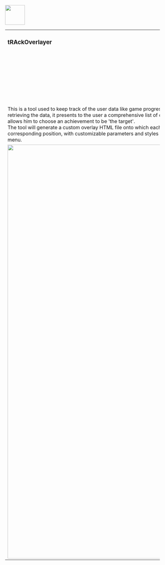 <img style="display:inline-block" src="https://github.com/pinakure/yt-obs/blob/main/doc/icon.png?raw=true" width="64" height="64"/>
<table style="border: none !important; width:100%;">
    <tr>
        <td><h3>tRAckOverlayer</h3></td>
    <tr>
    </tr>
    <tr>
        <td width="64"></td>
        <td><h4>A retroachievement user data tracker who likes overlays too much</h4></td>
    </tr>
    <tr>
        <td>
        This is a tool used to keep track of the user data like game progress, current game, global score, number of cheevos unlocked, etc.
After retrieving the data, it presents to the user a comprehensive list of cheevos corresponding to the game the user is actually playing
and allows him to choose an achievement to be 'the target'.<br/>
The tool will generate a custom overlay HTML file onto which each one of the different displayable elements will be inserted at their corresponding position,
with customizable parameters and styles which can be modified using CSS or tweaking them in the preferences menu.
        </td>
    </tr>
         <td>
            <img style="display:inline-block" src="https://github.com/pinakure/yt-obs/blob/main/doc/interface.png?raw=true" width="1044" height="1343"/>
        </td>
    </tr>
<table>
